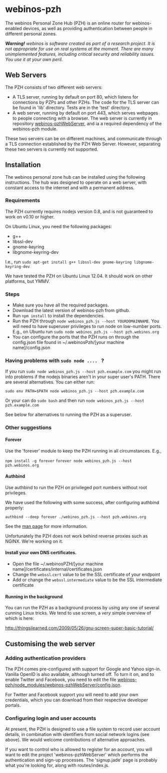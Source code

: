 webinos-pzh
===========

The webinos Personal Zone Hub (PZH) is an online router for webinos-enabled devices, as well as providing 
authentication between people in different personal zones.

_**Warning!** webinos is software created as part of a research project. It is not appropriate for use on real systems at the moment.  There are many unimplemented features, including critical security and reliability issues.  You use it at your own peril._


## Web Servers

The PZH consists of two different web servers:

* A TLS server, running by default on port 80, which listens for connections by PZPs and other PZHs.  The code for the TLS server can be found in 'lib' directory.  Tests are in the 'test' directory.
* A web server, running by default on port 443, which serves webpages to people connecting with a browser.  The web server is currently in repository [webinos-pzhWebServer](https://github.com/webinos/webinos-pzhWebServer), and ia a required dependency of the webinos-pzh
module.

These two servers can be on different machines, and communicate through a TLS connection 
established by the PZH Web Server.  However, separating these two servers is currently not supported.

## Installation

The webinos personal zone hub can be installed using the following instructions.  The hub was designed to operate on a web server, with constant access to the internet and with a permanent address.

### Requirements

The PZH currently requires nodejs version 0.8, and is not guaranteed to work on v0.10 or higher.

On Ubuntu Linux, you need the following packages:

* g++ 
* libssl-dev 
* gnome-keyring 
* libgnome-keyring-dev
 
I.e., run `sudo apt-get install g++ libssl-dev gnome-keyring libgnome-keyring-dev`

We have tested the PZH on Ubuntu Linux 12.04.  It should work on other platforms, but YMMV.

### Steps

* Make sure you have all the required packages.
* Download the latest version of webinos-pzh from github.
* Run `npm install` to install the dependencies.
* Run the PZH through `node webinos_pzh.js --host YOURDOMAINNAME`.  You will need to have superuser privileges to run node on low-number ports.  E.g., on Ubuntu run `sudo node webinos_pzh.js --host pzh.webinos.org`
* You can configure the ports that the PZH runs on through the config.json file found in ~/.webinosPzh/[your machine name]/config.json

### Having problems with `sudo node .... ` ?

If you run `sudo node webinos_pzh.js --host pzh.example.com` you might run into problems if the nodejs binaries aren't in your super user's PATH.  There are several alternatives.  You can either run:

`sudo env PATH=$PATH node webinos_pzh.js --host pzh.example.com`

Or your can do `sudo bash` and then run `node webinos_pzh.js --host pzh.example.com`

See below for alternatives to running the PZH as a superuser.

### Other suggestions


#### Forever 

Use the 'forever' module to keep the PZH running in all circumstances.  E.g., 

`npm install -g forever`
`forever node webinos_pzh.js --host pzh.webinos.org`

#### Authbind

Use authbind to run the PZH on privileged port numbers without root privileges.  

We have used the following with some success, after configuring authbind properly:

`authbind --deep forever ./webinos_pzh.js --host pzh.webinos.org`

See the [man page](http://manpages.ubuntu.com/manpages/hardy/man1/authbind.1.html) for more information.

Unfortunately the PZH does not work behind reverse proxies such as NGINX.  We're working on it.


#### Install your own DNS certificates.

* Open the file ~/.webinosPZH/[your machine name]/certificates/internal/certificates.json
* Change the `webssl`.`cert` value to be the SSL certificate of your endpoint
* Add or change the `webssl`.`intermediate` value to be the SSL intermediate certificate


#### Running in the background

You can run the PZH as a background process by using any one of several cunning Linux tricks.  We tend to use screen, a _very_ simple overview of which is here:

http://thingsilearned.com/2009/05/26/gnu-screen-super-basic-tutorial/


## Customising the web server

### Adding authentication providers

The PZH comes pre-configured with support for Google and Yahoo sign-in.  Vanilla OpenID is also available, although turned off.  To turn it on, and to enable Twitter and Facebook, you need to edit the file [webinos-pzh/node_modules/webinos-pzhWebServer/config.json](https://github.com/webinos/webinos-pzhWebServer/blob/master/config.json).  

For Twitter and Facebook support you will need to add your own credentials, which you can download from their respective developer portals.

### Configuring login and user accounts

At present, the PZH is designed to use a file system to record user account details, in combination with identifiers from social network logins (see above).  We would welcome contributions of alternative approaches.

If you want to control who is allowed to register for an account, you will want to edit the project 'webinos-pzhWebServer' which performs the authentication and sign-up processes.  The 'signup.jade' page is probably what you're looking for, along with routes/index.js.
